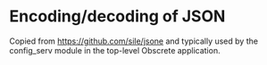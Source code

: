 # Encoding/decoding of JSON

Copied from https://github.com/sile/jsone and typically used by the
config_serv module in the top-level Obscrete application.
